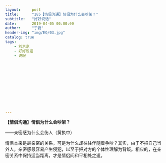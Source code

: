 ```yaml
---
layout:     post
title:      "185【情侣沟通】情侣为什么会吵架？"
subtitle:   "好好说话"
date:       2019-04-05 00:00:00
author:     "于磊"
header-img: "img/EQ/03.jpg"
catalog: true
tags:
    - 刘京京
    - 好好说话
    - 说服












---
```


**【情侣沟通】情侣为什么会吵架？**

——亲密感为什么会伤人（黄执中）



情侣本来是最亲密的关系，可是为什么却往往伴随着争吵？其实，由于不把自己当外人，亲密感最容易产生侵犯，以至于把对方的个体性理解为背叛。相应的，在亲密关系中保持适当距离，才是情侣间和平相处之道。